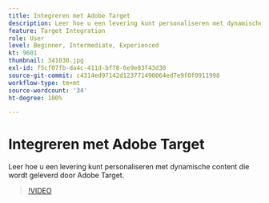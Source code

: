 ```yaml
---
title: Integreren met Adobe Target
description: Leer hoe u een levering kunt personaliseren met dynamische content die wordt geleverd door Adobe Target.
feature: Target Integration
role: User
level: Beginner, Intermediate, Experienced
kt: 9601
thumbnail: 341030.jpg
exl-id: f5cf07fb-da4c-411d-bf78-6e9e83f43d30
source-git-commit: c4314ed97142d123771490064ed7e9f0f0911998
workflow-type: tm+mt
source-wordcount: '34'
ht-degree: 100%

---
```


# Integreren met Adobe Target

Leer hoe u een levering kunt personaliseren met dynamische content die wordt geleverd door Adobe Target.

>[!VIDEO](https://video.tv.adobe.com/v/341030?quality=12&learn=on)

